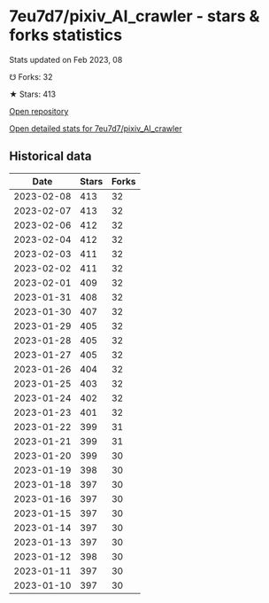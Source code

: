 # 7eu7d7/pixiv_AI_crawler - stars & forks statistics

Stats updated on Feb 2023, 08

☋ Forks: 32

★ Stars: 413

[Open repository](https://github.com/7eu7d7/pixiv_AI_crawler)

[Open detailed stats for 7eu7d7/pixiv_AI_crawler](https://reviewgithub.com/rep/7eu7d7/pixiv_AI_crawler)

## Historical data
| Date | Stars | Forks |
|------|-------|-------|
| 2023-02-08 | 413 | 32 | 
| 2023-02-07 | 413 | 32 | 
| 2023-02-06 | 412 | 32 | 
| 2023-02-04 | 412 | 32 | 
| 2023-02-03 | 411 | 32 | 
| 2023-02-02 | 411 | 32 | 
| 2023-02-01 | 409 | 32 | 
| 2023-01-31 | 408 | 32 | 
| 2023-01-30 | 407 | 32 | 
| 2023-01-29 | 405 | 32 | 
| 2023-01-28 | 405 | 32 | 
| 2023-01-27 | 405 | 32 | 
| 2023-01-26 | 404 | 32 | 
| 2023-01-25 | 403 | 32 | 
| 2023-01-24 | 402 | 32 | 
| 2023-01-23 | 401 | 32 | 
| 2023-01-22 | 399 | 31 | 
| 2023-01-21 | 399 | 31 | 
| 2023-01-20 | 399 | 30 | 
| 2023-01-19 | 398 | 30 | 
| 2023-01-18 | 397 | 30 | 
| 2023-01-16 | 397 | 30 | 
| 2023-01-15 | 397 | 30 | 
| 2023-01-14 | 397 | 30 | 
| 2023-01-13 | 397 | 30 | 
| 2023-01-12 | 398 | 30 | 
| 2023-01-11 | 397 | 30 | 
| 2023-01-10 | 397 | 30 | 


